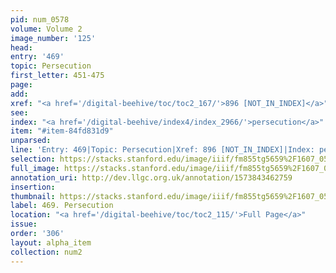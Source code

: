 ```yaml
---
pid: num_0578
volume: Volume 2
image_number: '125'
head: 
entry: '469'
topic: Persecution
first_letter: 451-475
page: 
add: 
xref: "<a href='/digital-beehive/toc/toc2_167/'>896 [NOT_IN_INDEX]</a>"
see: 
index: "<a href='/digital-beehive/index4/index_2966/'>persecution</a>"
item: "#item-84fd831d9"
unparsed: 
line: 'Entry: 469|Topic: Persecution|Xref: 896 [NOT_IN_INDEX]|Index: persecution|#item-84fd831d9'
selection: https://stacks.stanford.edu/image/iiif/fm855tg5659%2F1607_0592/327,3810,2996,1227/full/0/default.jpg
full_image: https://stacks.stanford.edu/image/iiif/fm855tg5659%2F1607_0592/full/full/0/default.jpg
annotation_uri: http://dev.llgc.org.uk/annotation/1573843462759
insertion: 
thumbnail: https://stacks.stanford.edu/image/iiif/fm855tg5659%2F1607_0592/327,3810,600,180/250,/0/default.jpg
label: 469. Persecution
location: "<a href='/digital-beehive/toc/toc2_115/'>Full Page</a>"
issue: 
order: '306'
layout: alpha_item
collection: num2
---
```

